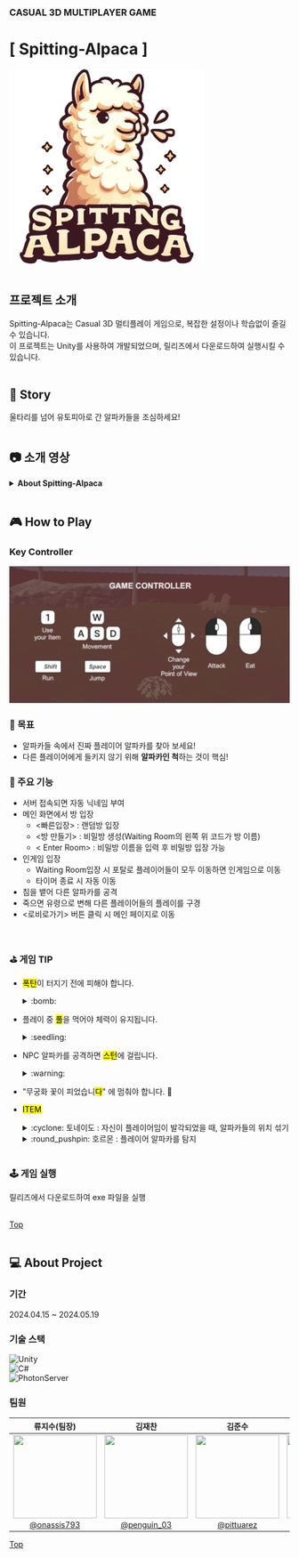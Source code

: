 ### CASUAL 3D MULTIPLAYER GAME
# [ Spitting-Alpaca ]
![Spitting-Alpaca-log](/README.assets/Spitting-Alpaca-logo.png)
<br>
<br>  

   
## 프로젝트 소개
Spitting-Alpaca는 Casual 3D 멀티플레이 게임으로, 복잡한 설정이나 학습없이 즐길 수 있습니다.  
이 프로젝트는 Unity를 사용하여 개발되었으며, 릴리즈에서 다운로드하여 실행시킬 수 있습니다.
<br>
<br>   
   
## :ram: Story
울타리를 넘어 유토피아로 간 알파카들을 조심하세요!
<br>
<br>   
   
## :camera: 소개 영상
<details>
<summary><a><b>About Spitting-Alpaca</b></a> </summary>
   
![UCC](/README.assets/[GIF]Spitting-Alpaca.gif)
[Youtube에서 보기](https://youtu.be/YxXRvFIxmjY?si=fQ6HGoadHFdtEHQs)
</details>
<br>   
   
## :video_game: How to Play
### Key Controller
![keyController](/README.assets/KeyController.png)
<br>

### 🔅 목표
- 알파카들 속에서 진짜 플레이어 알파카를 찾아 보세요!
- 다른 플레이어에게 들키지 않기 위해 **알파카인 척**하는 것이 핵심!
   
### 🎪 주요 기능
- 서버 접속되면 자동 닉네임 부여
- 메인 화면에서 방 입장
  - <빠른입장> : 랜덤방 입장
  - <방 만들기> : 비밀방 생성(Waiting Room의 왼쪽 위 코드가 방 이름)
  - < Enter Room> : 비밀방 이름을 입력 후 비밀방 입장 가능
- 인게임 입장
  - Waiting Room입장 시 포탈로 플레이어들이 모두 이동하면 인게임으로 이동
  - 타이머 종료 시 자동 이동
- 침을 뱉어 다른 알파카를 공격
- 죽으면 유령으로 변해 다른 플레이어들의 플레이를 구경
- <로비로가기> 버튼 클릭 시 메인 페이지로 이동
</br>   
   
### ⛳️ 게임 TIP      
- <mark>폭탄</mark>이 터지기 전에 피해야 합니다.   
  <details>
    <summary>:bomb: </summary>

    ![bomb](/README.assets/[GIF]폭탄.gif)   
  </details>


- 플레이 중 <mark>풀</mark>을 먹어야 체력이 유지됩니다.  
  <details>
  <summary>:seedling: </summary>

  ![eat](/README.assets/[GIF]풀먹기.gif)   
  </details>

- NPC 알파카를 공격하면 <mark>스턴</mark>에 걸립니다.  
  <details>
  <summary>:warning: </summary>

  ![stun](/README.assets/[GIF]스턴.gif)   
  </details>

- "무궁화 꽃이 피었습니<mark>다</mark>" 에 멈춰야 합니다. :dancers:

- <mark>ITEM</mark> 
  <details>
  <summary>:cyclone: 토네이도 : 자신이 플레이어임이 발각되었을 때, 알파카들의 위치 섞기 </summary>

    ![tornado](/README.assets/[GIF]토네이도2.gif)  
  </details> 
  <details>
  <summary>:round_pushpin: 호르몬 : 플레이어 알파카를 탐지 </summary>
     
    ![hormone](/README.assets/[GIF]호르몬.gif)
  </details>
  <br> 

### 🕹 게임 실행   
릴리즈에서 다운로드하여 exe 파일을 실행   
</br>

[Top](#[-Spitting-Alpaca-])
<br>
<br>

## :computer: About Project
### 기간
2024.04.15 ~ 2024.05.19

### 기술 스택
![Unity](https://img.shields.io/badge/UNITY-2022.3.24f1-E6526F?&style=flat&logo=unity&logoColor=white)  
![C#](https://img.shields.io/badge/C%23-%23239120.svg?style=flat&logo=csharp&logoColor=white)  
![PhotonServer](https://img.shields.io/badge/Photon%20PUN2-blue?style=flat&logo=Photon&logoColor=white)

### 팀원
<div align="center">

|**류지수(팀장)**<br>|**김재찬**<br>|**김준수**<br>|**정일규**<br>|**함승찬**<br>|
| :---: | :---: | :---: | :---: | :---: |
| [<img src="https://secure.gravatar.com/avatar/30796a5ca36f86621d9e7abe1ad15221?s=192&d=identicon" height=150 width=150> <br/> @onassis793](https://lab.ssafy.com/onassis793) | [<img src="https://secure.gravatar.com/avatar/085c29a89723545c8ec52c4ec933d496?s=800&d=identicon" height=150 width=150> <br/> @penguin_03](https://lab.ssafy.com/penguin_03) | [<img src="https://secure.gravatar.com/avatar/c5adcea95c51bc60dc7f36b183716250?s=192&d=identicon" height=150 width=150> <br/> @pittuarez](https://lab.ssafy.com/pittuarez) | [<img src="https://secure.gravatar.com/avatar/dc411f9dc56bbca920c6c7387e04b95b?s=800&d=identicon" height=150 width=150> <br/> @wjddlfrb131](https://lab.ssafy.com/wjddlfrb131) | [<img src="https://lab.ssafy.com/uploads/-/system/user/avatar/12651/avatar.png?width=400" height=150 width=150> <br/> @head0618](https://lab.ssafy.com/head0618) |

</div>

[Top](#[-Spitting-Alpaca-])
<br>
<br>
